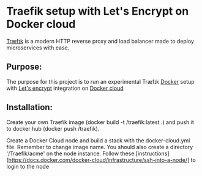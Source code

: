 Traefik setup with Let's Encrypt on Docker cloud
================================================

[Træfɪk](https://docs.traefik.io/) is a modern HTTP reverse proxy and load balancer made to deploy microservices with ease.

Purpose:
--------
The purpose for this project is to run an experimental Træfɪk [Docker](https://www.docker.com/) setup with [Let's encrypt](https://letsencrypt.org/) integration on [Docker cloud](https://www.docker.com/products/docker-cloud) 

Installation:
-------------
Create your own Traefik image (docker build -t <account>/traefik:latest .) and push it to docker hub (docker push <account>/traefik).

Create a Docker Cloud node and build a stack with the docker-cloud.yml file. Remember to change image name. 
You should also create a directory '/Traefik/acme' on the node instance. Follow these [instructions](https://docs.docker.com/docker-cloud/infrastructure/ssh-into-a-node/] to login to the node 
